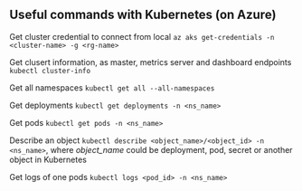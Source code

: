 ## Useful commands with Kubernetes (on Azure)

Get cluster credential to connect from local `az aks get-credentials -n <cluster-name> -g <rg-name>`

Get clusert information, as master, metrics server and dashboard endpoints `kubectl cluster-info`

Get all namespaces `kubectl get all --all-namespaces`

Get deployments `kubectl get deployments -n <ns_name>`

Get pods `kubectl get pods -n <ns_name>`

Describe an object `kubectl describe <object_name>/<object_id> -n <ns_name>`, where _object_name_ could be deployment, pod, secret or another object in Kubernetes

Get logs of one pods `kubectl logs <pod_id> -n <ns_name>`
